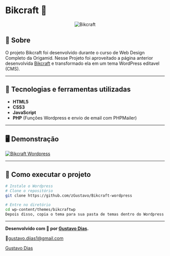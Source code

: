 # Bikcraft 🚴
<p align="center">
	<img src="https://i.imgur.com/g2uXUfK.png" alt="Bikcraft" title="Bikcraft">
</p>

## 📖 Sobre   
O projeto Bikcraft foi desenvolvido durante o curso de Web Design Completo da Origamid. Nesse Projeto foi aproveitado a página anterior desenvolvida [Bikcraft](https://github.com/zGustavo/Bikcraft "Bikcraft")
e transformado ela em um tema WordPress editavel (CMS).

---

## 🚀 Tecnologias e ferramentas utilizadas
- **HTML5**
- **CSS3**
- **JavaScript**
- **PHP** (Funções Wordpress e envio de email com PHPMailer)


---

## 🖥️ Demonstração
[![Bikcraft Wordpress](https://i.imgur.com/2XbXlfN.png "Bikcraft Wordpress")](https://i.imgur.com/2XbXlfN.png "Bikcraft Wordpress") 


---


## 🔧 Como executar o projeto

```bash
# Instale o Wordpress
# Clone o repositório
git clone https://github.com/zGustavo/Bikcraft-wordpress

# Entre no diretório
cd wp-content/themes/bikcraftwp
Depois disso, copia o tema para sua pasta de temas dentro do Wordpress

```

---


**Desenvolvido com :purple_heart: por [Gustavo Dias](https://github.com/zGustavo).**

:email:gustavo.diias1@gmail.com

[Gustavo Dias](https://www.linkedin.com/in/gustavo-dias-a3681231/ "LinkedIn")
